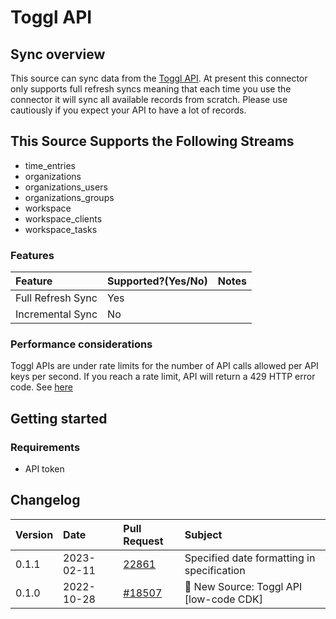 # Toggl API

## Sync overview

This source can sync data from the [Toggl API](https://developers.track.toggl.com/docs/). At present this connector only supports full refresh syncs meaning that each time you use the connector it will sync all available records from scratch. Please use cautiously if you expect your API to have a lot of records.

## This Source Supports the Following Streams

* time_entries
* organizations
* organizations_users
* organizations_groups
* workspace
* workspace_clients
* workspace_tasks

### Features

| Feature | Supported?\(Yes/No\) | Notes |
| :--- | :--- | :--- |
| Full Refresh Sync | Yes |  |
| Incremental Sync | No |  |

### Performance considerations

Toggl APIs are under rate limits for the number of API calls allowed per API keys per second. If you reach a rate limit, API will return a 429 HTTP error code. See [here](https://developers.track.toggl.com/docs/#the-api-format)

## Getting started

### Requirements

* API token

## Changelog

| Version | Date       | Pull Request                                              | Subject                                    |
| :------ | :--------- | :-------------------------------------------------------- | :----------------------------------------- |
| 0.1.1   | 2023-02-11 | [22861](https://github.com/airbytehq/airbyte/pull/22861) | Specified date formatting in specification |
| 0.1.0   | 2022-10-28 | [#18507](https://github.com/airbytehq/airbyte/pull/18507) | 🎉 New Source: Toggl API [low-code CDK] |